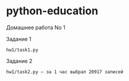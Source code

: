 # python-education

Домашнее работа No 1

  Задание 1
  
    hw1/task1.py
    
  Задание 2
  
    hw1/task2.py — за 1 час выбрал 20917 записей
